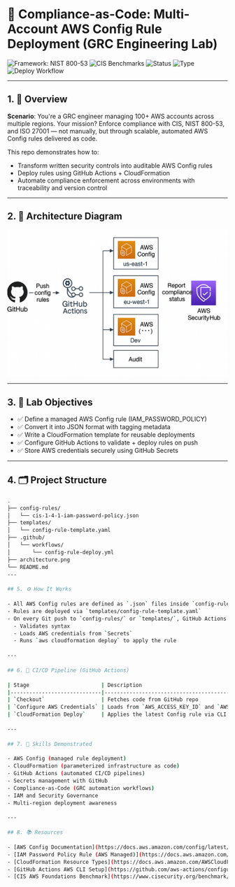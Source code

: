 # 🔐 Compliance-as-Code: Multi-Account AWS Config Rule Deployment (GRC Engineering Lab)

![Framework: NIST 800-53](https://img.shields.io/badge/NIST-800--53-blue)
![CIS Benchmarks](https://img.shields.io/badge/CIS-v8-green)
![Status](https://img.shields.io/badge/Deployment-MultiRegion-orange)
![Type](https://img.shields.io/badge/GRC--Engineering-Project-critical)
![Deploy Workflow](https://github.com/Runc9/aws-config-rule-cicd-for-multi-region-grc/actions/workflows/config-rule-deploy.yml/badge.svg)

---

## 1. 🧠 Overview

**Scenario**: You're a GRC engineer managing 100+ AWS accounts across multiple regions. Your mission? Enforce compliance with CIS, NIST 800-53, and ISO 27001 — not manually, but through scalable, automated AWS Config rules delivered as code.

This repo demonstrates how to:
- Transform written security controls into auditable AWS Config rules
- Deploy rules using GitHub Actions + CloudFormation
- Automate compliance enforcement across environments with traceability and version control

---

## 2. 🧩 Architecture Diagram

![Architecture](architecture.png)

---

## 3. 🎯 Lab Objectives

- ✅ Define a managed AWS Config rule (IAM_PASSWORD_POLICY)
- ✅ Convert it into JSON format with tagging metadata
- ✅ Write a CloudFormation template for reusable deployments
- ✅ Configure GitHub Actions to validate + deploy rules on push
- ✅ Store AWS credentials securely using GitHub Secrets

---

## 4. 🗂️ Project Structure

```bash
.
├── config-rules/
│   └── cis-1-4-1-iam-password-policy.json
├── templates/
│   └── config-rule-template.yaml
├── .github/
│   └── workflows/
│       └── config-rule-deploy.yml
├── architecture.png
└── README.md
---

## 5. ⚙️ How It Works

- All AWS Config rules are defined as `.json` files inside `config-rules/`
- Rules are deployed via `templates/config-rule-template.yaml`
- On every Git push to `config-rules/` or `templates/`, GitHub Actions:
  - Validates syntax
  - Loads AWS credentials from `Secrets`
  - Runs `aws cloudformation deploy` to apply the rule

---

## 6. 🚀 CI/CD Pipeline (GitHub Actions)

| Stage                       | Description                                           |
|-----------------------------|-------------------------------------------------------|
| `Checkout`                  | Fetches code from GitHub repo                        |
| `Configure AWS Credentials` | Loads from `AWS_ACCESS_KEY_ID` and `AWS_SECRET_ACCESS_KEY` |
| `CloudFormation Deploy`     | Applies the latest Config rule via CLI               |

---

## 7. 🧠 Skills Demonstrated

- AWS Config (managed rule deployment)
- CloudFormation (parameterized infrastructure as code)
- GitHub Actions (automated CI/CD pipelines)
- Secrets management with GitHub
- Compliance-as-Code (GRC automation workflows)
- IAM and Security Governance
- Multi-region deployment awareness

---

## 8. 📚 Resources

- [AWS Config Documentation](https://docs.aws.amazon.com/config/latest/developerguide/)
- [IAM Password Policy Rule (AWS Managed)](https://docs.aws.amazon.com/config/latest/developerguide/iam-password-policy.html)
- [CloudFormation Resource Types](https://docs.aws.amazon.com/AWSCloudFormation/latest/UserGuide/aws-template-resource-type-ref.html)
- [GitHub Actions AWS CLI Setup](https://github.com/aws-actions/configure-aws-credentials)
- [CIS AWS Foundations Benchmark](https://www.cisecurity.org/benchmark/amazon_web_services)
